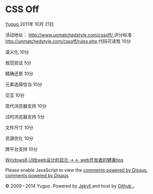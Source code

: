 #  CSS Off

[ Yuguo ](http://yuguo.us) 2011年 10月 21日

活动地址： [ http://www.unmatchedstyle.com/cssoff/
](http://www.unmatchedstyle.com/cssoff/) 评分标准： [
http://unmatchedstyle.com/cssoff/rules.php
](http://unmatchedstyle.com/cssoff/rules.php) 代码可读性 10分

语义化 10分

规范验证 5分

精确还原 10分

元素选择恰当 10分

交互 10分

现代浏览器支持 10分

过时浏览器支持 5分

文件尺寸 10分

资源优化 10分

跨平台支持 10分

[ Windows8 UI给web设计的启示 → ](/weblog/web-design-inspired-by-windows-8-ui/) [ ←
web开发者的健康tips ](/weblog/web-developer-healthy-tips/)

Please enable JavaScript to view the [ comments powered by Disqus.
](http://disqus.com/?ref_noscript) [ comments powered by  Disqus
](http://disqus.com)

© 2009 – 2014 Yuguo. Powered by [ Jekyll ](https://github.com/mojombo/jekyll)
and host by [ Github ](https://github.com/yuguo) 。

